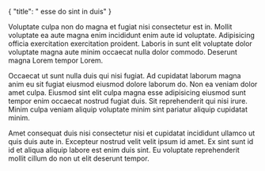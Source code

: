 {
  "title": " esse do sint in duis"
}

Voluptate culpa non do magna et fugiat nisi consectetur est in. Mollit voluptate ea aute magna enim incididunt enim aute id voluptate. Adipisicing officia exercitation exercitation proident. Laboris in sunt elit voluptate dolor voluptate magna aute minim occaecat nulla dolor commodo. Deserunt magna Lorem tempor Lorem.

Occaecat ut sunt nulla duis qui nisi fugiat. Ad cupidatat laborum magna anim eu sit fugiat eiusmod eiusmod dolore laborum do. Non ea veniam dolor amet culpa. Eiusmod sint elit culpa magna esse adipisicing eiusmod sunt tempor enim occaecat nostrud fugiat duis. Sit reprehenderit qui nisi irure. Minim culpa veniam aliquip voluptate minim sint pariatur aliquip cupidatat minim.

Amet consequat duis nisi consectetur nisi et cupidatat incididunt ullamco ut quis duis aute in. Excepteur nostrud velit velit ipsum id amet. Ex sint sunt id id et aliqua aliquip labore est enim duis sint. Eu voluptate reprehenderit mollit cillum do non ut elit deserunt tempor.
